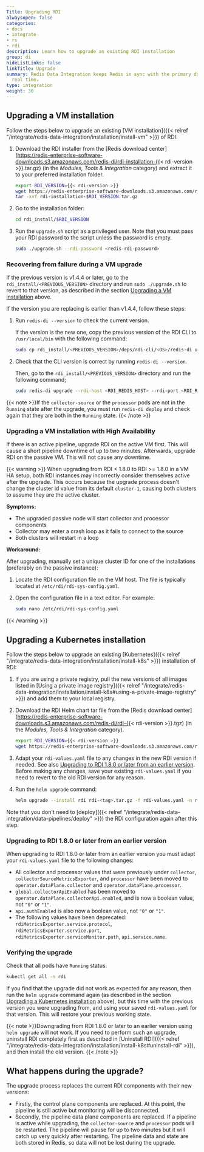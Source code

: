 ```yaml
---
Title: Upgrading RDI
alwaysopen: false
categories:
- docs
- integrate
- rs
- rdi
description: Learn how to upgrade an existing RDI installation
group: di
hideListLinks: false
linkTitle: Upgrade
summary: Redis Data Integration keeps Redis in sync with the primary database in near
  real time.
type: integration
weight: 30
---
```


## Upgrading a VM installation

Follow the steps below to upgrade an existing
[VM installation]({{< relref "/integrate/redis-data-integration/installation/install-vm" >}})
of RDI:

1.  Download the RDI installer from the [Redis download center](https://redis-enterprise-software-downloads.s3.amazonaws.com/redis-di/rdi-installation-{{< rdi-version >}}.tar.gz)
    (in the *Modules, Tools & Integration* category) and extract it to your
    preferred installation folder.

    ```bash
    export RDI_VERSION={{< rdi-version >}}
    wget https://redis-enterprise-software-downloads.s3.amazonaws.com/redis-di/rdi-installation-$RDI_VERSION.tar.gz
    tar -xvf rdi-installation-$RDI_VERSION.tar.gz
    ```

1.  Go to the installation folder:

    ```bash
    cd rdi_install/$RDI_VERSION
    ```

1.  Run the `upgrade.sh` script as a privileged user. Note that you must pass
    your RDI password to the script unless the password is empty.

    ```bash
    sudo ./upgrade.sh --rdi-password <redis-rdi-password>
    ```

### Recovering from failure during a VM upgrade

If the previous version is v1.4.4 or later, go to the `rdi_install/<PREVIOUS_VERSION>`
directory and run `sudo ./upgrade.sh` to revert to that version, as described in the section
[Upgrading a VM installation](#upgrading-a-vm-installation) above.

If the version you are replacing is earlier than v1.4.4, follow these steps:

1.  Run `redis-di --version` to check the current version.

    If the version is the new one, copy the previous version
    of the RDI CLI to `/usr/local/bin` with the following command:
    
    ```bash
    sudo cp rdi_install/<PREVIOUS_VERSION>/deps/rdi-cli/<OS>/redis-di usr/local/bin
    ```

1.  Check that the CLI version is correct by running `redis-di --version`.

    Then, go to the `rdi_install/<PREVIOUS_VERSION>` directory and run the
    following command;

    ```bash
    sudo redis-di upgrade --rdi-host <RDI_REDIS_HOST> --rdi-port <RDI_REDIS_PORT>
    ```

{{< note >}}If the `collector-source` or the `processor` pods are not in the `Running` state after
the upgrade, you must run `redis-di deploy` and check again that they are both in the
`Running` state.
{{< /note >}}

### Upgrading a VM installation with High Availability

If there is an active pipeline, upgrade RDI on the active VM first. 
This will cause a short pipeline downtime of up to two minutes. 
Afterwards, upgrade RDI on the passive VM. This will not cause any downtime.

{{< warning >}}
When upgrading from RDI < 1.8.0 to RDI >= 1.8.0 in a VM HA setup, both RDI instances may incorrectly consider themselves active after the upgrade. This occurs because the upgrade process doesn't change the cluster id value from its default `cluster-1`, causing both clusters to assume they are the active cluster.

**Symptoms:**

- The upgraded passive node will start collector and processor components
- Collector may enter a crash loop as it fails to connect to the source
- Both clusters will restart in a loop

**Workaround:**

After upgrading, manually set a unique cluster ID for one of the installations (preferably on the passive instance):

1. Locate the RDI configuration file on the VM host. The file is typically located at `/etc/rdi/rdi-sys-config.yaml`.
2. Open the configuration file in a text editor. For example:

   ```bash
   sudo nano /etc/rdi/rdi-sys-config.yaml
{{< /warning >}}

## Upgrading a Kubernetes installation

Follow the steps below to upgrade an existing
[Kubernetes]({{< relref "/integrate/redis-data-integration/installation/install-k8s" >}})
installation of RDI:

1.  If you are using a private registry, pull the new versions of all images listed in 
    [Using a private image registry]({{< relref "/integrate/redis-data-integration/installation/install-k8s#using-a-private-image-registry" >}})
    and add them to your local registry.

1.  Download the RDI Helm chart tar file from the [Redis download center](https://redis-enterprise-software-downloads.s3.amazonaws.com/redis-di/rdi-{{< rdi-version >}}.tgz)
    (in the *Modules, Tools & Integration* category).

    ```bash
    export RDI_VERSION={{< rdi-version >}}
    wget https://redis-enterprise-software-downloads.s3.amazonaws.com/redis-di/rdi-$RDI_VERSION.tgz
    ```

1.  Adapt your `rdi-values.yaml` file to any changes in the new RDI version if needed.
    See also [Upgrading to RDI 1.8.0 or later from an earlier version](#upgrading-to-rdi-180-or-later-from-an-earlier-version). 
    Before making any changes, save your existing `rdi-values.yaml` if you need to revert 
    to the old RDI version for any reason.

1.  Run the `helm upgrade` command:
    
    ```bash
    helm upgrade --install rdi rdi-<tag>.tar.gz -f rdi-values.yaml -n rdi
    ```

Note that you don't need to
[deploy]({{< relref "/integrate/redis-data-integration/data-pipelines/deploy" >}})
the RDI configuration again after this step.

### Upgrading to RDI 1.8.0 or later from an earlier version

When upgrading to RDI 1.8.0 or later from an earlier version 
you must adapt your `rdi-values.yaml` file to the following changes:

-   All collector and processor values that were previously under `collector`, 
    `collectorSourceMetricsExporter`, and `processor` have been moved to 
    `operator.dataPlane.collector` and `operator.dataPlane.processor`.
-   `global.collectorApiEnabled` has been moved to `operator.dataPlane.collectorApi.enabled`, 
    and is now a boolean value, not `"0"` or `"1"`.
-   `api.authEnabled` is also now a boolean value, not `"0"` or `"1"`.
-   The following values have been deprecated: `rdiMetricsExporter.service.protocol`, 
    `rdiMetricsExporter.service.port`, `rdiMetricsExporter.serviceMonitor.path`, 
    `api.service.name`.

### Verifying the upgrade

Check that all pods have `Running` status:

```bash
kubectl get all -n rdi
```

If you find that the upgrade did not work as expected for any reason, 
then run the `helm upgrade` command again (as described in the section
[Upgrading a Kubernetes installation](#upgrading-a-kubernetes-installation) above),
but this time with the previous version you were upgrading from, and using
your saved `rdi-values.yaml` for that version. This will restore your previous working state.

{{< note >}}Downgrading from RDI 1.8.0 or later to an earlier version using `helm upgrade`
will not work. If you need to perform such an upgrade, uninstall RDI completely first as
described in [Uninstall RDI]({{< relref "/integrate/redis-data-integration/installation/install-k8s#uninstall-rdi" >}}),
and then install the old version.
{{< /note >}}

## What happens during the upgrade?

The upgrade process replaces the current RDI components with their new versions:

-   Firstly, the control plane components are replaced. At this point, the pipeline
    is still active but monitoring will be disconnected.
-   Secondly, the pipeline data plane components are replaced.
    If a pipeline is active while upgrading, the `collector-source` and `processor`
    pods will be restarted. The pipeline will pause for up to two minutes but it 
    will catch up very quickly after restarting. 
    The pipeline data and state are both stored in Redis, so data will not
    be lost during the upgrade.
